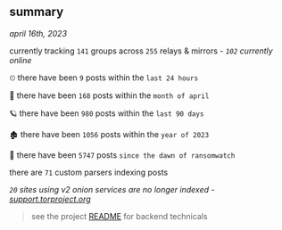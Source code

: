 
## summary
_april 16th, 2023_

currently tracking `141` groups across `255` relays & mirrors - _`102` currently online_

⏲ there have been `9` posts within the `last 24 hours`

🦈 there have been `168` posts within the `month of april`

🪐 there have been `980` posts within the `last 90 days`

🏚 there have been `1056` posts within the `year of 2023`

🦕 there have been `5747` posts `since the dawn of ransomwatch`

there are `71` custom parsers indexing posts

_`20` sites using v2 onion services are no longer indexed - [support.torproject.org](https://support.torproject.org/onionservices/v2-deprecation/)_

> see the project [README](https://github.com/joshhighet/ransomwatch#ransomwatch--) for backend technicals
